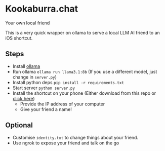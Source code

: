 # Kookaburra.chat
Your own local friend

This is a very quick wrapper on ollama to serve a local LLM AI friend to an iOS shortcut.

## Steps

 * Install [ollama](https://ollama.com/)
 * Run ollama `ollama run llama3.1:8b` (If you use a different model, just change in `server.py`)
 * Install python deps `pip install -r requirements.txt`
 * Start server `python server.py`
 * Install the shortcut on your phone (Either download from this repo or [click here](https://www.icloud.com/shortcuts/6eb3089ced854f33b850ab1389cf173d))
    * Provide the IP address of your computer
    * Give your friend a name!

## Optional

 * Customise `identity.txt` to change things about your friend.
 * Use ngrok to expose your friend and talk on the go
